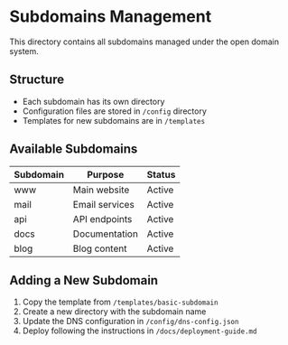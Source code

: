 # Subdomains Management

This directory contains all subdomains managed under the open domain system.

## Structure
- Each subdomain has its own directory
- Configuration files are stored in `/config` directory
- Templates for new subdomains are in `/templates`

## Available Subdomains

| Subdomain | Purpose | Status |
|-----------|---------|--------|
| www       | Main website | Active |
| mail      | Email services | Active |
| api       | API endpoints | Active |
| docs      | Documentation | Active |
| blog      | Blog content | Active |

## Adding a New Subdomain

1. Copy the template from `/templates/basic-subdomain`
2. Create a new directory with the subdomain name
3. Update the DNS configuration in `/config/dns-config.json`
4. Deploy following the instructions in `/docs/deployment-guide.md`
